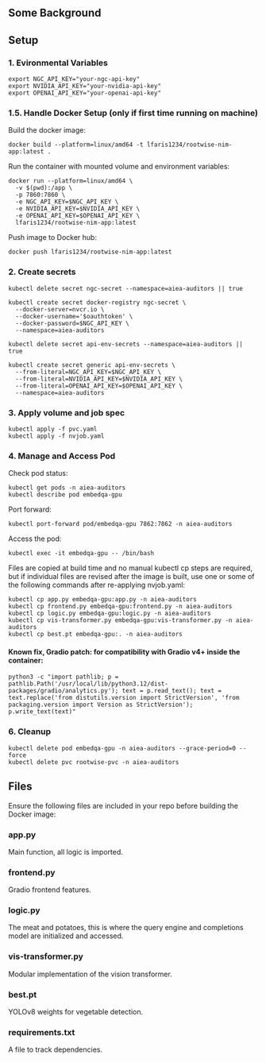 ## Some Background


## Setup
### 1. Evironmental Variables
```
export NGC_API_KEY="your-ngc-api-key"
export NVIDIA_API_KEY="your-nvidia-api-key"
export OPENAI_API_KEY="your-openai-api-key"
```

### 1.5. Handle Docker Setup (only if first time running on machine)
Build the docker image:
```
docker build --platform=linux/amd64 -t lfaris1234/rootwise-nim-app:latest .
```
Run the container with mounted volume and environment variables:
```
docker run --platform=linux/amd64 \
  -v $(pwd):/app \
  -p 7860:7860 \
  -e NGC_API_KEY=$NGC_API_KEY \
  -e NVIDIA_API_KEY=$NVIDIA_API_KEY \
  -e OPENAI_API_KEY=$OPENAI_API_KEY \
  lfaris1234/rootwise-nim-app:latest
```
Push image to Docker hub:
```
docker push lfaris1234/rootwise-nim-app:latest
```

### 2. Create secrets
```
kubectl delete secret ngc-secret --namespace=aiea-auditors || true

kubectl create secret docker-registry ngc-secret \
  --docker-server=nvcr.io \
  --docker-username='$oauthtoken' \
  --docker-password=$NGC_API_KEY \
  --namespace=aiea-auditors
```
```
kubectl delete secret api-env-secrets --namespace=aiea-auditors || true

kubectl create secret generic api-env-secrets \
  --from-literal=NGC_API_KEY=$NGC_API_KEY \
  --from-literal=NVIDIA_API_KEY=$NVIDIA_API_KEY \
  --from-literal=OPENAI_API_KEY=$OPENAI_API_KEY \
  --namespace=aiea-auditors
```
### 3. Apply volume and job spec
```
kubectl apply -f pvc.yaml
kubectl apply -f nvjob.yaml
```
### 4. Manage and Access Pod
Check pod status:
```
kubectl get pods -n aiea-auditors
kubectl describe pod embedqa-gpu
```
Port forward:
```
kubectl port-forward pod/embedqa-gpu 7862:7862 -n aiea-auditors
```
Access the pod:
```
kubectl exec -it embedqa-gpu -- /bin/bash
```

Files are copied at build time and no manual kubectl cp steps are required, but if individual files are revised after the image is built, use one or some of the following commands after re-applying nvjob.yaml:
```
kubectl cp app.py embedqa-gpu:app.py -n aiea-auditors
kubectl cp frontend.py embedqa-gpu:frontend.py -n aiea-auditors
kubectl cp logic.py embedqa-gpu:logic.py -n aiea-auditors
kubectl cp vis-transformer.py embedqa-gpu:vis-transformer.py -n aiea-auditors
kubectl cp best.pt embedqa-gpu:. -n aiea-auditors
```

#### Known fix, Gradio patch: for compatibility with Gradio v4+ inside the container:
```
python3 -c "import pathlib; p = pathlib.Path('/usr/local/lib/python3.12/dist-packages/gradio/analytics.py'); text = p.read_text(); text = text.replace('from distutils.version import StrictVersion', 'from packaging.version import Version as StrictVersion'); p.write_text(text)"
```
### 6. Cleanup
```
kubectl delete pod embedqa-gpu -n aiea-auditors --grace-period=0 --force
kubectl delete pvc rootwise-pvc -n aiea-auditors
```

## Files

Ensure the following files are included in your repo before building the Docker image:

### app.py
Main function, all logic is imported. 

### frontend.py
Gradio frontend features. 

### logic.py
The meat and potatoes, this is where the query engine and completions model are initialized and accessed. 

### vis-transformer.py
Modular implementation of the vision transformer.

### best.pt 
YOLOv8 weights for vegetable detection.

### requirements.txt
A file to track dependencies. 